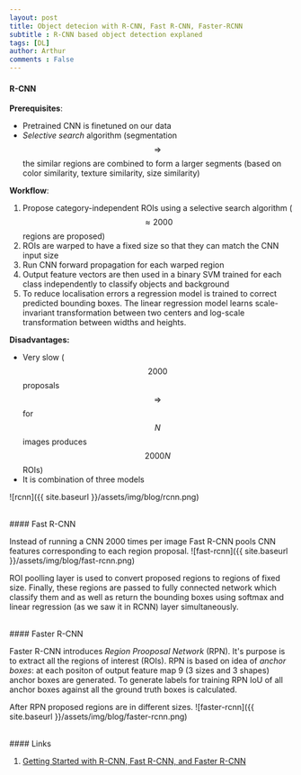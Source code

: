 ```yaml
---
layout: post
title: Object detecion with R-CNN, Fast R-CNN, Faster-RCNN
subtitle : R-CNN based object detection explaned
tags: [DL]
author: Arthur
comments : False
---
```


#### R-CNN

**Prerequisites**:

- Pretrained CNN is finetuned on our data
- _Selective search_ algorithm (segmentation $$\Rightarrow$$ the similar regions are combined to form a larger segments (based on color similarity, texture similarity, size similarity)

**Workflow**:

1. Propose category-independent ROIs using a selective search algorithm ($$\approx2000$$ regions are proposed)
2. ROIs are warped to have a fixed size so that they can match the CNN input size
3. Run CNN forward propagation for each warped region
4. Output feature vectors are then used in a binary SVM trained for each class independently to classify objects and background
5. To reduce localisation errors a regression model is trained to correct predicted bounding boxes.
The linear regression model learns scale-invariant transformation between two centers and log-scale transformation between widths and heights.

**Disadvantages:**

- Very slow ($$2000$$ proposals $$\Rightarrow$$ for $$N$$ images produces $$ 2000N $$ ROIs)
- It is combination of three models

![rcnn]({{ site.baseurl }}/assets/img/blog/rcnn.png)

<br>
#### Fast R-CNN

Instead of running a CNN 2000 times per image Fast R-CNN pools CNN features corresponding to each region proposal.
![fast-rcnn]({{ site.baseurl }}/assets/img/blog/fast-rcnn.png)

ROI poolling layer is used to convert proposed regions to regions of fixed size.
Finally, these regions are passed to fully connected network which classify them and as well as return the bounding boxes
using softmax and linear regression (as we saw it in RCNN) layer simultaneously.

<br>
#### Faster R-CNN

Faster R-CNN introduces _Region Prooposal Network_ (RPN).
It's purpose is to extract all the regions of interest (ROIs).
RPN is based on idea of _anchor boxes_: at each positon of output feature map 9 (3 sizes and 3 shapes) 
anchor boxes are generated. To generate labels
for training RPN IoU of all anchor boxes against all the ground truth boxes is calculated.

After RPN proposed regions are in different sizes. 
![faster-rcnn]({{ site.baseurl }}/assets/img/blog/faster-rcnn.png)




<br>
#### Links

1. [Getting Started with R-CNN, Fast R-CNN, and Faster R-CNN](https://www.mathworks.com/help/vision/ug/getting-started-with-r-cnn-fast-r-cnn-and-faster-r-cnn.html)